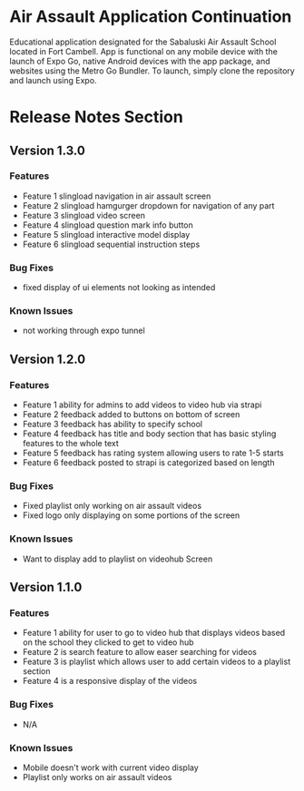 # Air Assault Application Continuation
Educational application designated for the Sabaluski Air Assault School located in Fort Cambell.
App is functional on any mobile device with the launch of Expo Go, native Android devices with the app package, and websites using the Metro Go Bundler.
To launch, simply clone the repository and launch using Expo.
# Release Notes Section
## Version 1.3.0
### Features
* Feature 1 slingload navigation in air assault screen
* Feature 2 slingload hamgurger dropdown for navigation of any part
* Feature 3 slingload video screen
* Feature 4 slingload question mark info button
* Feature 5 slingload interactive model display
* Feature 6 slingload sequential instruction steps
### Bug Fixes
* fixed display of ui elements not looking as intended
### Known Issues
* not working through expo tunnel
## Version 1.2.0
### Features
* Feature 1 ability for admins to add videos to video hub via strapi
* Feature 2 feedback added to buttons on bottom of screen
* Feature 3 feedback has ability to specify school
* Feature 4 feedback has title and body section that has basic styling features to the whole text
* Feature 5 feedback has rating system allowing users to rate 1-5 starts
* Feature 6 feedback posted to strapi is categorized based on length
### Bug Fixes
* Fixed playlist only working on air assault videos
* Fixed logo only displaying on some portions of the screen
### Known Issues
* Want to display add to playlist on videohub Screen
## Version 1.1.0
### Features
* Feature 1 ability for user to go to video hub that displays videos based on the school they clicked to get to video hub
* Feature 2 is search feature to allow easer searching for videos
* Feature 3 is playlist which allows user to add certain videos to a playlist section
* Feature 4 is a responsive display of the videos
### Bug Fixes
* N/A
### Known Issues
* Mobile doesn't work with current video display
* Playlist only works on air assault videos
  
